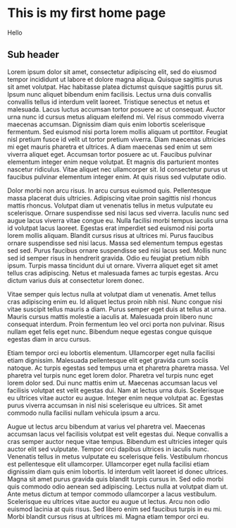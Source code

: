 # This is my first home page

Hello

## Sub header

Lorem ipsum dolor sit amet, consectetur adipiscing elit, sed do eiusmod tempor incididunt ut labore et dolore magna aliqua. Quisque sagittis purus sit amet volutpat. Hac habitasse platea dictumst quisque sagittis purus sit. Ipsum nunc aliquet bibendum enim facilisis. Lectus urna duis convallis convallis tellus id interdum velit laoreet. Tristique senectus et netus et malesuada. Lacus luctus accumsan tortor posuere ac ut consequat. Auctor urna nunc id cursus metus aliquam eleifend mi. Vel risus commodo viverra maecenas accumsan. Dignissim diam quis enim lobortis scelerisque fermentum. Sed euismod nisi porta lorem mollis aliquam ut porttitor. Feugiat nisl pretium fusce id velit ut tortor pretium viverra. Diam maecenas ultricies mi eget mauris pharetra et ultrices. A diam maecenas sed enim ut sem viverra aliquet eget. Accumsan tortor posuere ac ut. Faucibus pulvinar elementum integer enim neque volutpat. Et magnis dis parturient montes nascetur ridiculus. Vitae aliquet nec ullamcorper sit. Id consectetur purus ut faucibus pulvinar elementum integer enim. At quis risus sed vulputate odio.

Dolor morbi non arcu risus. In arcu cursus euismod quis. Pellentesque massa placerat duis ultricies. Adipiscing vitae proin sagittis nisl rhoncus mattis rhoncus. Volutpat diam ut venenatis tellus in metus vulputate eu scelerisque. Ornare suspendisse sed nisi lacus sed viverra. Iaculis nunc sed augue lacus viverra vitae congue eu. Nulla facilisi morbi tempus iaculis urna id volutpat lacus laoreet. Egestas erat imperdiet sed euismod nisi porta lorem mollis aliquam. Blandit cursus risus at ultrices mi. Purus faucibus ornare suspendisse sed nisi lacus. Massa sed elementum tempus egestas sed sed. Purus faucibus ornare suspendisse sed nisi lacus sed. Mollis nunc sed id semper risus in hendrerit gravida. Odio eu feugiat pretium nibh ipsum. Turpis massa tincidunt dui ut ornare. Viverra aliquet eget sit amet tellus cras adipiscing. Netus et malesuada fames ac turpis egestas. Arcu dictum varius duis at consectetur lorem donec.

Vitae semper quis lectus nulla at volutpat diam ut venenatis. Amet tellus cras adipiscing enim eu. Id aliquet lectus proin nibh nisl. Nunc congue nisi vitae suscipit tellus mauris a diam. Purus semper eget duis at tellus at urna. Mauris cursus mattis molestie a iaculis at. Malesuada proin libero nunc consequat interdum. Proin fermentum leo vel orci porta non pulvinar. Risus nullam eget felis eget nunc. Bibendum neque egestas congue quisque egestas diam in arcu cursus.

Etiam tempor orci eu lobortis elementum. Ullamcorper eget nulla facilisi etiam dignissim. Malesuada pellentesque elit eget gravida cum sociis natoque. Ac turpis egestas sed tempus urna et pharetra pharetra massa. Vel pharetra vel turpis nunc eget lorem dolor. Pharetra vel turpis nunc eget lorem dolor sed. Dui nunc mattis enim ut. Maecenas accumsan lacus vel facilisis volutpat est velit egestas dui. Nam at lectus urna duis. Scelerisque eu ultrices vitae auctor eu augue. Integer enim neque volutpat ac. Egestas purus viverra accumsan in nisl nisi scelerisque eu ultrices. Sit amet commodo nulla facilisi nullam vehicula ipsum a arcu.

Augue ut lectus arcu bibendum at varius vel pharetra vel. Maecenas accumsan lacus vel facilisis volutpat est velit egestas dui. Neque convallis a cras semper auctor neque vitae tempus. Bibendum est ultricies integer quis auctor elit sed vulputate. Tempor orci dapibus ultrices in iaculis nunc. Venenatis tellus in metus vulputate eu scelerisque felis. Vestibulum rhoncus est pellentesque elit ullamcorper. Ullamcorper eget nulla facilisi etiam dignissim diam quis enim lobortis. Id interdum velit laoreet id donec ultrices. Magna sit amet purus gravida quis blandit turpis cursus in. Sed odio morbi quis commodo odio aenean sed adipiscing. Lectus nulla at volutpat diam ut. Ante metus dictum at tempor commodo ullamcorper a lacus vestibulum. Scelerisque eu ultrices vitae auctor eu augue ut lectus. Arcu non odio euismod lacinia at quis risus. Sed libero enim sed faucibus turpis in eu mi. Morbi blandit cursus risus at ultrices mi. Magna etiam tempor orci eu.